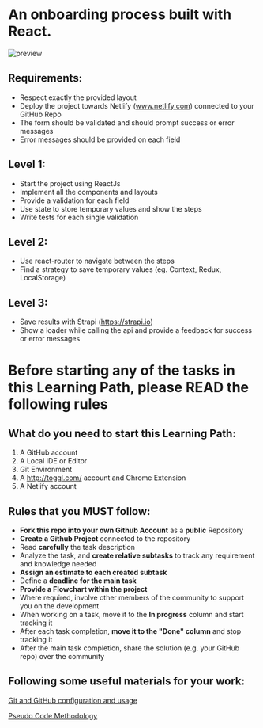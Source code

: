 # An onboarding process built with React.

![preview](https://github.com/tomorrowdevs-projects/user-onboarding/blob/main/preview.png 'preview')

## Requirements:

- Respect exactly the provided layout
- Deploy the project towards Netlify (www.netlify.com) connected to your GitHub Repo
- The form should be validated and should prompt success or error messages
- Error messages should be provided on each field

## Level 1:

- Start the project using ReactJs
- Implement all the components and layouts
- Provide a validation for each field
- Use state to store temporary values and show the steps
- Write tests for each single validation

## Level 2:

- Use react-router to navigate between the steps
- Find a strategy to save temporary values (eg. Context, Redux, LocalStorage)

## Level 3:

- Save results with Strapi (https://strapi.io)
- Show a loader while calling the api and provide a feedback for success or error messages

# Before starting any of the tasks in this Learning Path, please READ the following rules

## What do you need to start this Learning Path:

1. A GitHub account
2. A Local IDE or Editor
3. Git Environment
4. A http://toggl.com/ account and Chrome Extension
5. A Netlify account

## Rules that you MUST follow:

- **Fork this repo into your own Github Account** as a **public** Repository
- **Create a Github Project** connected to the repository
- Read **carefully** the task description
- Analyze the task, and **create relative subtasks** to track any requirement and knowledge needed
- **Assign an estimate to each created subtask**
- Define a **deadline for the main task**
- **Provide a Flowchart within the project**
- Where required, involve other members of the community to support you on the development
- When working on a task, move it to the **In progress** column and start tracking it
- After each task completion, **move it to the "Done" column** and stop tracking it
- After the main task completion, share the solution (e.g. your GitHub repo) over the community

## Following some useful materials for your work:

[Git and GitHub configuration and usage](https://www.loom.com/share/6b86aa3bc0aa4f2d88a315bc9d3209c4)

[Pseudo Code Methodology](https://wtmatter.com/pseudocode/)
